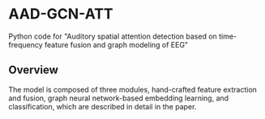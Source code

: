# AAD-GCN-ATT
Python code for "Auditory spatial attention detection based on time-frequency feature fusion and graph modeling of EEG"
## Overview
The model is composed of three modules, hand-crafted feature extraction and fusion, graph neural network-based embedding learning, and classification, which are described in detail in the paper.
